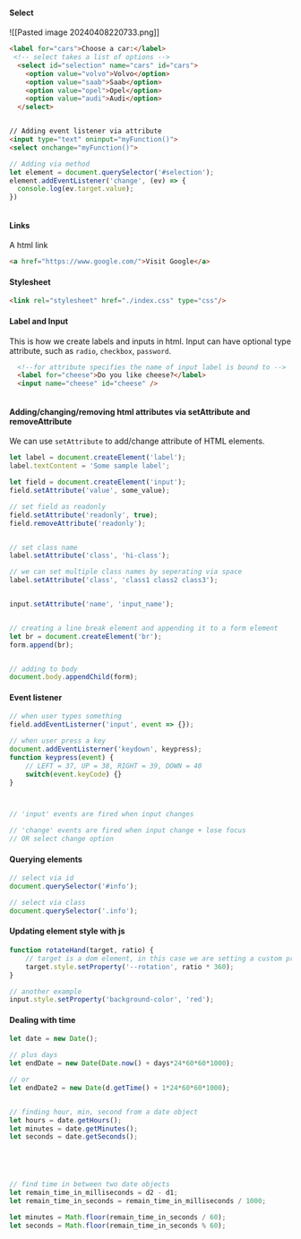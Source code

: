 


#### Select
![[Pasted image 20240408220733.png]]

```html
<label for="cars">Choose a car:</label>
 <!-- select takes a list of options -->
  <select id="selection" name="cars" id="cars">
    <option value="volvo">Volvo</option>
    <option value="saab">Saab</option>
    <option value="opel">Opel</option>
    <option value="audi">Audi</option>
  </select>


// Adding event listener via attribute
<input type="text" oninput="myFunction()">
<select onchange="myFunction()">
```
```ts
// Adding via method
let element = document.querySelector('#selection');
element.addEventListener('change', (ev) => {
  console.log(ev.target.value);
})



```


#### Links
A html link
```html
<a href="https://www.google.com/">Visit Google</a>
```


#### Stylesheet
```html
<link rel="stylesheet" href="./index.css" type="css"/>
```

#### Label and Input
This is how we create labels and inputs in html.
Input can have optional type attribute, such as `radio`, `checkbox`, `password`.

```html
  <!--for attribute specifies the name of input label is bound to -->
  <label for="cheese">Do you like cheese?</label>
  <input name="cheese" id="cheese" />



```

#### Adding/changing/removing html attributes via setAttribute and removeAttribute

We can use `setAttribute` to add/change attribute of HTML elements.
```ts
let label = document.createElement('label');
label.textContent = 'Some sample label';

let field = document.createElement('input');
field.setAttribute('value', some_value);

// set field as readonly
field.setAttribute('readonly', true);
field.removeAttribute('readonly');


// set class name
label.setAttribute('class', 'hi-class');

// we can set multiple class names by seperating via space
label.setAttribute('class', 'class1 class2 class3');


input.setAttribute('name', 'input_name');


// creating a line break element and appending it to a form element
let br = document.createElement('br');
form.append(br);


// adding to body
document.body.appendChild(form);
```

#### Event listener
```ts
// when user types something
field.addEventListerner('input', event => {});

// when user press a key
document.addEventListerner('keydown', keypress);
function keypress(event) {
	// LEFT = 37, UP = 38, RIGHT = 39, DOWN = 40
	switch(event.keyCode) {}
}



// 'input' events are fired when input changes

// 'change' events are fired when input change + lose focus
// OR select change option
```



#### Querying elements
```ts
// select via id
document.querySelector('#info');

// select via class
document.querySelector('.info');
```


#### Updating element style with js
```ts
function rotateHand(target, ratio) {
	// target is a dom element, in this case we are setting a custom property
    target.style.setProperty('--rotation', ratio * 360);
}

// another example
input.style.setProperty('background-color', 'red');
```


#### Dealing with time
```ts
let date = new Date();

// plus days
let endDate = new Date(Date.now() + days*24*60*60*1000);

// or
let endDate2 = new Date(d.getTime() + 1*24*60*60*1000);


// finding hour, min, second from a date object
let hours = date.getHours();
let minutes = date.getMinutes();
let seconds = date.getSeconds();





// find time in between two date objects
let remain_time_in_milliseconds = d2 - d1;
let remain_time_in_seconds = remain_time_in_milliseconds / 1000;

let minutes = Math.floor(remain_time_in_seconds / 60);
let seconds = Math.floor(remain_time_in_seconds % 60);





```